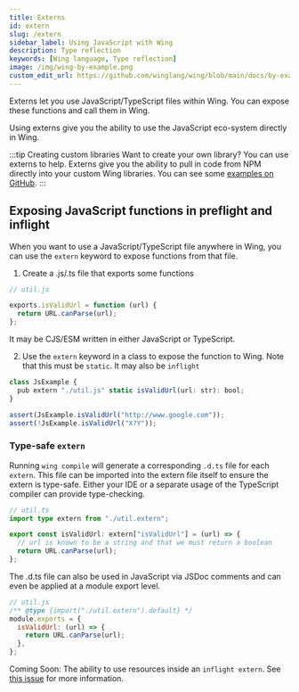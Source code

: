 ```yaml
---
title: Externs
id: extern
slug: /extern
sidebar_label: Using JavaScript with Wing
description: Type reflection
keywords: [Wing language, Type reflection]
image: /img/wing-by-example.png
custom_edit_url: https://github.com/winglang/wing/blob/main/docs/by-example/36-reflection.md
---
```


Externs let you use JavaScript/TypeScript files within Wing. You can expose these functions and call them in Wing.

Using externs give you the ability to use the JavaScript eco-system directly in Wing.

:::tip Creating custom libraries 
Want to create your own library? You can use externs to help. Externs give you the ability to pull in code from NPM directly into your custom Wing libraries. You can see some [examples on GitHub](https://github.com/winglang/winglibs).
:::

## Exposing JavaScript functions in preflight and inflight

When you want to use a JavaScript/TypeScript file anywhere in Wing, you can use the `extern` keyword to expose functions from that file.

1. Create a .js/.ts file that exports some functions

```js
// util.js

exports.isValidUrl = function (url) {
  return URL.canParse(url);
};
```

It may be CJS/ESM written in either JavaScript or TypeScript.

2. Use the `extern` keyword in a class to expose the function to Wing. Note that this must be `static`. It may also be `inflight`

```ts
class JsExample {
  pub extern "./util.js" static isValidUrl(url: str): bool;
}

assert(JsExample.isValidUrl("http://www.google.com"));
assert(!JsExample.isValidUrl("X?Y"));
```

### Type-safe `extern`

Running `wing compile` will generate a corresponding `.d.ts` file for each `extern`. This file can be imported into the extern file itself to ensure the extern is type-safe. Either your IDE or a separate usage of the TypeScript compiler can provide type-checking.

```ts
// util.ts
import type extern from "./util.extern";

export const isValidUrl: extern["isValidUrl"] = (url) => {
  // url is known to be a string and that we must return a boolean
  return URL.canParse(url);
};
```

The .d.ts file can also be used in JavaScript via JSDoc comments and can even be applied at a module export level.

```js
// util.js
/** @type {import("./util.extern").default} */
module.exports = {
  isValidUrl: (url) => {
    return URL.canParse(url);
  },
};
```

Coming Soon: The ability to use resources inside an `inflight extern`. See [this issue](https://github.com/winglang/wing/issues/76) for more information.
